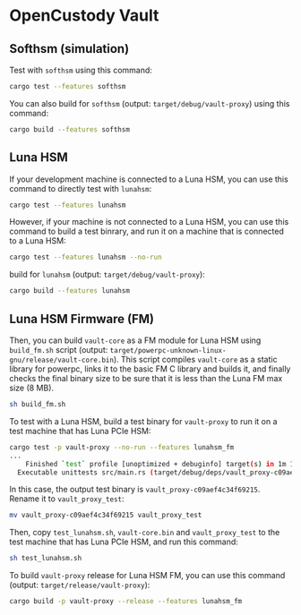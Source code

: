 # OpenCustody Vault

## Softhsm (simulation)
Test with `softhsm` using this command:
```bash
cargo test --features softhsm
```

You can also build for `softhsm` (output: `target/debug/vault-proxy`) using this command:
```bash
cargo build --features softhsm
```

## Luna HSM
If your development machine is connected to a Luna HSM, you can use this command to directly test with `lunahsm`:
```bash
cargo test --features lunahsm
```

However, if your machine is not connected to a Luna HSM, you can use this command to build a test binrary, and run it on a machine that is connected to a Luna HSM:
```bash
cargo test --features lunahsm --no-run
```

build for `lunahsm` (output: `target/debug/vault-proxy`):
```bash
cargo build --features lunahsm
```

## Luna HSM Firmware (FM)
Then, you can build `vault-core` as a FM module for Luna HSM using `build_fm.sh` script (output: `target/powerpc-unknown-linux-gnu/release/vault-core.bin`). This script compiles `vault-core` as a static library for powerpc, links it to the basic FM C library and builds it, and finally checks the final binary size to be sure that it is less than the Luna FM max size (8 MB).
```bash
sh build_fm.sh
```

To test with a Luna HSM, build a test binary for `vault-proxy` to run it on a test machine that has Luna PCIe HSM:
```bash
cargo test -p vault-proxy --no-run --features lunahsm_fm
...
    Finished `test` profile [unoptimized + debuginfo] target(s) in 1m 10s
  Executable unittests src/main.rs (target/debug/deps/vault_proxy-c09aef4c34f69215)
```
In this case, the output test binary is `vault_proxy-c09aef4c34f69215`. Rename it to `vault_proxy_test`:
```bash
mv vault_proxy-c09aef4c34f69215 vault_proxy_test
```

Then, copy `test_lunahsm.sh`, `vault-core.bin` and `vault_proxy_test` to the test machine that has Luna PCIe HSM, and run this command:
```bash
sh test_lunahsm.sh
```

To build `vault-proxy` release for Luna HSM FM, you can use this command (output: `target/release/vault-proxy`):
```bash
cargo build -p vault-proxy --release --features lunahsm_fm
```